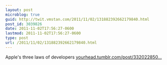 ```yaml
---
layout: post
microblog: true
guid: http://twit.vmstan.com/2011/11/02/131882392662179840.html
post_id: 3039826
date: 2011-11-02T17:56:27-0600
lastmod: 2011-11-02T17:56:27-0600
type: post
url: /2011/11/02/131882392662179840.html
---
```

Apple's three laws of developers <a href="http://yourhead.tumblr.com/post/3320228508/apples-three-laws-of-developers">yourhead.tumblr.com/post/332022850…</a>
